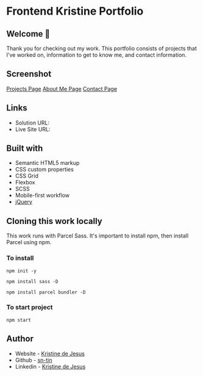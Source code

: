 # Frontend Kristine Portfolio
## Welcome 👋
Thank you for checking out my work. This portfolio consists of projects that I've worked on, information to get to know me, and contact information. 

## Screenshot
[Projects Page](screenshots/project-page.png)
[About Me Page](screenshots/about-me-page.png)
[Contact Page](screenshots/contact-page.png)

## Links
- Solution URL: 
- Live Site URL:

## Built with
- Semantic HTML5 markup
- CSS custom properties
- CSS Grid
- Flexbox
- SCSS
- Mobile-first workflow
- [jQuery](https://jquery.com/)

## Cloning this work locally
This work runs with Parcel Sass. It's important to install npm, then install Parcel using npm.

### To install
```
npm init -y
```
```
npm install sass -D 
```
```
npm install parcel bundler -D
```
### To start project
```
npm start
```

## Author
- Website - [Kristine de Jesus]()
- Github - [sn-tin]()
- Linkedin - [Kristine de Jesus]()

